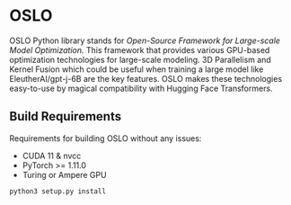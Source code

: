 # OSLO

OSLO Python library stands for *Open-Source Framework for Large-scale Model Optimization.* This framework that provides various GPU-based optimization technologies for large-scale modeling. 3D Parallelism and Kernel Fusion which could be useful when training a large model like EleutherAI/gpt-j-6B are the key features. OSLO makes these technologies easy-to-use by magical compatibility with Hugging Face Transformers.


## Build Requirements

Requirements for building OSLO without any issues:

- CUDA 11 & nvcc
- PyTorch >= 1.11.0
- Turing or Ampere GPU

```
python3 setup.py install
```
